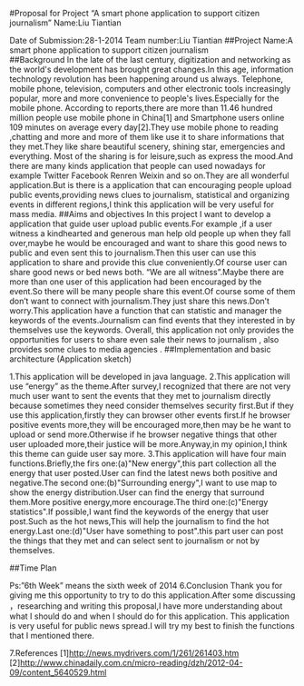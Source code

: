 #Proposal for Project “A smart phone application to support citizen journalism”
Name:Liu Tiantian

Date of Submission:28-1-2014
Team number:Liu Tiantian
##Project Name:A smart phone application to support citizen journalism  
##Background 
In the late of the last century, digitization and networking as the world's development has brought great changes.In this age, information technology revolution has been happening around us always. Telephone, mobile phone, television, computers and other electronic tools increasingly popular, more and more convenience to people's lives.Especially for the mobile phone.
According to reports,there are more than 11.46 hundred million people use mobile phone in China[1] and Smartphone users online 109 minutes on average every day[2].They use mobile phone to reading ,chatting and more and more of them like use it to share informations that they met.They like share beautiful scenery, shining star, emergencies and everything.
Most of the sharing is for leisure,such as express the mood.And there are many kinds application that people can used nowadays for example Twitter Facebook Renren Weixin and so on.They are all wonderful application.But is there is a application that can encouraging people upload public events,providing news clues to journalism, statistical and organizing events in different regions,I think this application will be very useful for mass media.
##Aims and objectives
In this project I want to develop a application that guide user upload public events.For example ,if a user witness a kindhearted and generous man help old people up when they fall over,maybe he would be encouraged and want to share this good news to public and even sent this to journalism.Then this user can use this application to share and provide this clue conveniently.Of course user can share good news or bed news both.
“We are all witness”.Maybe there are more than one user of this application had been encouraged by the event.So there will be many people share this event.Of course some of them don’t want to connect with journalism.They just share this news.Don’t worry.This application have a function that can statistic and manager the keywords of the events.Journalism can find events that they interested in by themselves use the keywords.
Overall, this application not only provides the opportunities for users to share even sale their news to journalism , also provides some clues to media agencies .
##Implementation and basic architecture
(Application sketch)
       
1.This application will be developed in java language.
2.This application will use “energy” as the theme.After survey,I recognized that there are not very much user want to sent the events that they met to journalism directly because sometimes they need consider themselves security first.But if they use this application,firstly they can browser other events first.If he browser positive events more,they will be encouraged more,then may be he want to upload or send more.Otherwise if he browser negative things that other user uploaded more,their justice will be more.Anyway,in my opinion,I think this theme can guide user say more.
3.This application will have four main functions.Briefly,the firs one:(a)"New energy",this part collection all the energy that user posted.User can find the latest news both positive and negative.The second one:(b)"Surrounding energy",I want to use map to show the energy distribution.User can find the energy that surround them.More positive energy,more encourage.The third one:(c)"Energy statistics".If possible,I want find the keywords of the energy that user post.Such as the hot news,This will help the journalism to find the hot energy.Last one:(d)"User have something to post".this part user can post the things that they met and can select sent to journalism or not by themselves.

##Time Plan

Ps:”6th Week” means the sixth week of 2014
6.Conclusion
Thank you for giving me this opportunity to try to do this application.After some discussing ，researching and writing this proposal,I have more understanding about what I should do and when I should do for this application.
This application is very useful for public news spread.I will try my best to finish the functions that I mentioned there.

7.References
[1]http://news.mydrivers.com/1/261/261403.htm
[2]http://www.chinadaily.com.cn/micro-reading/dzh/2012-04-09/content_5640529.html